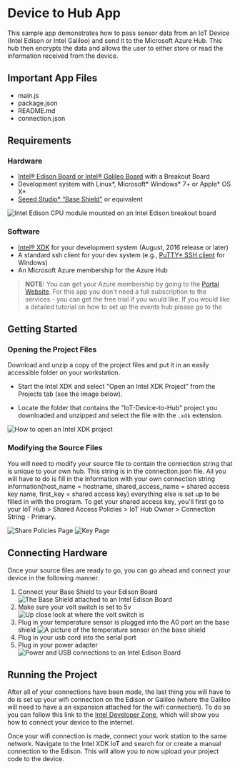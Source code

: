 Device to Hub App
============================
This sample app demonstrates how to pass sensor data from an IoT Device (Intel Edison or Intel Galileo) and send it to the Microsoft Azure Hub. This hub then encrypts the data and allows the user to either store or read the information received from the device.

Important App Files
---------------------------
* main.js
* package.json
* README.md
* connection.json


Requirements
------------

### Hardware
-	[Intel® Edison Board or Intel® Galileo Board](https://software.intel.com/iot/hardware/devkit) with a Breakout Board
-	Development system with Linux\*, Microsoft\* Windows\* 7+ or Apple\* OS X\*
-   [Seeed Studio\* “Base
    Shield”](https://www.seeedstudio.com/item_detail.html?p_id=1855) or
    equivalent

![Intel Edison CPU module mounted on an Intel Edison breakout board](/img/breakoutBoard.JPG)
### Software
-   [Intel® XDK](http://xdk.intel.com) for your development system (August, 2016
    release or later)
-   A standard ssh client for your dev system (e.g., [PuTTY\* SSH
    client](http://www.putty.org/) for Windows)
-	An Microsoft Azure membership for the Azure Hub

>**NOTE:** You can get your Azure membership by going to the [Portal Website](https://portal.azure.com). For this app you don't need a full subscription to 
>the services - you can get the free trial if you would like. If you would like a
>detailed tutorial on how to set up the events hub please go to the 

Getting Started
---------------

### Opening the Project Files

Download and unzip a copy of the project files and put it in an
easily accessible folder on your workstation.

-   Start the Intel XDK and select "Open an Intel XDK Project” from the Projects
    tab (see the image below).

-   Locate the folder that contains the "IoT-Device-to-Hub" project you downloaded
    and unzipped and select the file with the `.xdk` extension.

![How to open an Intel XDK project](/img/projectExamp.png)

### Modifying the Source Files
You will need to modify your source file to contain the connection string that is unique to your own hub. This string is in the connection.json file. All you will have to do is fill in the information with your own connection string information(host\_name = hostname, shared\_access\_name = shared access key name, first\_key = shared access key) everything else is set up to be filled in with the program. To get your shared access key, you'll first go to your IoT Hub > Shared Access Policies > IoT Hub Owner > Connection String - Primary.

![Share Policies Page](/img/sharedAccess.png)
![Key Page](/img/key.png)

Connecting Hardware
--------------------

Once your source files are ready to go, you can go ahead and connect your device in the following manner. 
	
1. Connect your Base Shield to your Edison Board
![The Base Shield attached to an Intel Edison Board](/img/fullDiagram.JPG)
2. Make sure your volt switch is set to 5v
![Up close look at where the volt switch is](/img/voltSwitch.JPG)
3. Plug in your temperature sensor is plugged into the A0 port on the base shield
![A picture of the temperature sensor on the base shield](/img/sensors.JPG)
4. Plug in your usb cord into the serial port
5. Plug in your power adapter
![Power and USB connections to an Intel Edison Board](/img/cords.JPG)

Running the Project
-------------------

After all of your connections have been made, the last thing you will have to do is set up your wifi connection on the Edison or Galileo (where the Galileo will need to have a an expansion attached for the wifi connection). To do so you can follow this link to the [Intel Developer Zone](https://software.intel.com/en-us/connecting-your-intel-edison-board-using-wifi), which will show you how to connect your device to the internet.

Once your wifi connection is made, connect your work station to the same network. Navigate to the Intel XDK IoT and search for or create a manual connection to the Edison. This will allow you to now upload your project code to the device.